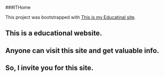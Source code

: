 ###ITHome

This project was bootstrapped with [This is my Educatinal site](https://eloquent-pare-779a14.netlify.app/).

## This is a educational website.

## Anyone can visit this site and get valuable info.

## So, I invite you for this site.
